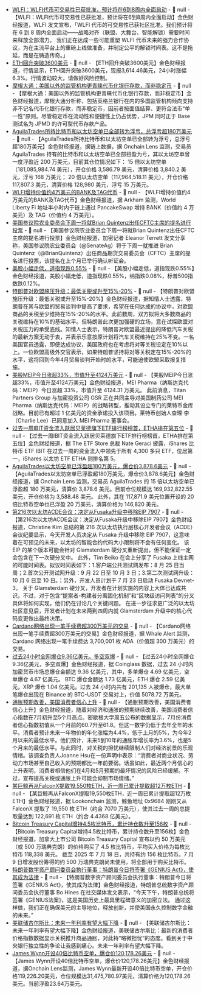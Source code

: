 - [WLFI：WLFI代币可交易性已获批准，预计将在6到8周内全面启动](https://x.com/worldlibertyfi/status/1946260877679743391) - 📰 null - 【WLFI：WLFI代币可交易性已获批准，预计将在6到8周内全面启动】金色财经报道，WLFI 发文宣布，「WLFI 代币的可交易性已获社区批准。我们预计将在 6 到 8 周内全面启动——战略对齐（联盟、大舞台、智能解锁）需要时间来释放全部潜力。 
我们正在达成一些可能重塑 WLFI 代币未来的强力合作协议，为在主流平台上的重磅上线做准备，并制定公平的解锁时间表。这不是拖延，而是在铸造传奇。」
- [ETH回升突破3600美元]() - 📰 null - 【ETH回升突破3600美元】金色财经报道，行情显示，ETH回升突破3600美元，现报3,614.46美元，24小时涨幅6.3%。行情波动较大，请做好风险控制。
- [摩根大通：美国以外的监管机构更青睐代币化银行存款，而非稳定币](https://www.theblock.co/post/363419/jpmorgan-tokenized-bank-deposits-stablecoins) - 📰 null - 【摩根大通：美国以外的监管机构更青睐代币化银行存款，而非稳定币】金色财经报道，摩根大通分析称，包括英格兰银行在内的多国监管机构倾向支持非不记名代币化银行存款，而非稳定币，因前者按面值结算、更符合法币“单一性”原则。尽管稳定币在流动性和便捷性上仍占优势，JPM 同时正于 Base 测试名为 JPMD 的许可型代币存款产品。
- [AguilaTrades所持比特币和以太坊空单已全部转为浮亏，总浮亏超180万美元]() - 📰 null - 【AguilaTrades所持比特币和以太坊空单已全部转为浮亏，总浮亏超180万美元】金色财经报道，据链上数据，据 Onchain Lens 监测，交易员 AguilaTrades 持有的比特币和以太坊空单已全部扭盈为亏，其以太坊空单曾一度浮盈近 200 万美元，目前其仓位情况如下： 
15 倍以太坊空单（181,085,984.74 美元），开仓价格 3,586.79 美元，清算价格 3,840.2 美元，浮亏 168 万美元； 
20 倍以太坊空单（117,964,518.11 美元），开仓价格 117,807.3 美元，清算价格 128,980 美元，浮亏 15 万美元。
- [WLFI增持价值约4万美元的BANK及TAG代币](https://intel.arkm.com/explorer/entity/worldlibertyfi) - 📰 null - 【WLFI增持价值约4万美元的BANK及TAG代币】金色财经报道，据 Arkham 监测，World Liberty Fi 地址半小时内于链上通过 PancakeSwap 增持 BANK（价值约 4 万美元）及 TAG（价值约 4 万美元）。
- [美国参议院农业委员会下周一将就Brian Quintenz出任CFTC主席的提名进行投票](https://x.com/EleanorTerrett/status/1946244558875926630) - 📰 null - 【美国参议院农业委员会下周一将就Brian Quintenz出任CFTC主席的提名进行投票】金色财经报道，加密记者 Eleanor Terrett 发文分享称，美国参议院农业委员会（@SenateAg）将于下周一就推进 Brian Quintenz（@BrianQuintenz）出任商品期货交易委员会（CFTC）主席的提名进行投票，该提名在上个月已举行确认听证会。
- [美股小幅走低，道指现跌0.55%]() - 📰 null - 【美股小幅走低，道指现跌0.55%】金色财经报道，美股小幅走低，道指现跌0.55%，纳指跌0.08%，标普500指数跌0.12%。
- [特朗普对欧盟施压升级：最低关税或升至15%-20%](https://flash.jin10.com/detail/20250719003111245800) - 📰 null - 【特朗普对欧盟施压升级：最低关税或升至15%-20%】金色财经报道，据知情人士透露，特朗普在其与欧盟的贸易谈判中提高了要求，希望在任何达成的协议中，对欧盟商品的关税至少维持在15%-20%的水平。此前数周，双方拟将大多数商品的关税维持在10%的基础水平。但特朗普此次更加强硬的立场，意在试探欧盟对关税压力的承受底线。知情人士表示，特朗普对欧盟最近提出的降低汽车关税的最新方案无动于衷，并表示乐意按原计划将汽车关税维持在25%不变。一名美国官员透露，即便达成协议，美国政府也在考虑将对等关税设定在10%以上。一位欧盟高级外交官表示，如果特朗普坚持将对等关税定在15%-20%的水平，这将回到今年4月贸易谈判开始时的水平，可能迫使欧盟采取报复措施。
- [美股MEIP今日涨超33%，市值升至4124万美元]() - 📰 null - 【美股MEIP今日涨超33%，市值升至4124万美元】金色财经报道，MEI Pharma（纳斯达克代码：MEIP）今日涨超 33%，市值升至 4124.31 万美元。 
此前消息，Titan Partners Group 与加密投资公司 GSR 正在共同主导对美国制药公司 MEI Pharma（纳斯达克代码：MEIP）的战略转型，推动其设立专门的莱特币金库战略。目前已有超过 1 亿美元的资金承诺投入该项目。莱特币创始人查理·李（Charlie Lee）已同意加入 MEI Pharma 董事会。
- [过去一周IBIT资金流入跃居贝莱德旗下ETF排行榜榜首，ETHA排在第五位](https://x.com/NateGeraci/status/1946241290250715257) - 📰 null - 【过去一周IBIT资金流入跃居贝莱德旗下ETF排行榜榜首，ETHA排在第五位】金色财经报道，据 The ETF Store 总裁 Nate Geraci 披露，iShares 比特币 ETF IBIT 在过去一周的资金流入中领先于所有 4,300 多只 ETF，位居第一，iShares 以太坊 ETF ETHA 则排名第 5。
- [AguilaTrades以太坊空单已浮盈超180万美元，爆仓价3,878.6美元](https://app.hyperliquid.xyz/join/NTOD) - 📰 null - 【AguilaTrades以太坊空单已浮盈超180万美元，爆仓价3,878.6美元】金色财经报道，据 Onchain Lens 监测，交易员 AguilaTrades 的 15 倍以太坊空单已浮盈超 180 万美元，清算价 3,878.6 美元。目前仓位规模达 169,932,822.55 美元，开仓价格为 3,588.48 美元。 
此外，其在 117,871.9 美元位置开设的 20 倍比特币空单也已浮盈 20 万美元，清算价格为 146,820 美元。
- [第216次以太坊ACDE会议：决定从Fusaka升级中移除EIP 7907](https://christinedkim.substack.com/p/acde-216-minutes) - 📰 null - 【第216次以太坊ACDE会议：决定从Fusaka升级中移除EIP 7907】金色财经报道，Christine Kim 总结的第 216 次以太坊执行层核心开发者会议（ACDE）会议纪要显示，今天开发人员决定从 Fusaka 升级中移除 EIP 7907，这意味着在可预见的未来，以太坊的智能合约代码大小限制将不会有任何变化。 
该 EIP 的某个版本可能会针对 Glamsterdam 硬分叉重新提出，但不能保证一定会包含在下一次硬分叉中。 
此外，Tim Beiko 在会上分享了 Fusaka 上线主网的可能时间表。拟议时间表如下：1.客户端公共测试网发布：8 月 25 日当周；2.首次公开测试网升级：9 月 22 日至 10 月 3 日；3.第二次测试网升级：10 月 6 日至 10 日。；另外，开发人员计划于 7 月 23 日启动 Fusaka Devnet-3。 
关于 Glamsterdam 硬分叉，开发者在计划实施的内容上大体已达成共识。不过，对于包含“提案者-构建者分离固化机制”和“区块级访问列表”的分叉具体将如何实现，他们仍在讨论几个关键问题。 
在进一步征求更广泛的以太坊社区意见后，开发者计划在未来两到四周内就 Glamsterdam 升级中的核心代码变更做出最终决策。
- [Cardano网络出现一笔手续费超300万美元的交易](https://x.com/whale_alert/status/1946234003155026402) - 📰 null - 【Cardano网络出现一笔手续费超300万美元的交易】金色财经报道，据 Whale Alert 监测，Cardano 网络出现一笔手续费达 3,700,001 枚 ADA（价值超 300 万美元）的交易。
- [过去24小时全网爆仓9.36亿美元，多空双爆](https://www.coinglass.com/zh/LiquidationData) - 📰 null - 【过去24小时全网爆仓9.36亿美元，多空双爆】金色财经报道，据 Coinglass 数据，过去 24 小时内加密货币市场总爆仓金额达 9.36 亿美元，其中，多单爆仓 4.69 亿美元，空单爆仓 4.67 亿美元。 
BTC 爆仓金额达 1.73 亿美元，ETH 爆仓 2.59 亿美元，XRP 爆仓 1.04 亿美元。过去 24 小时内共有 201,135 人被爆仓，最大单笔爆仓出现在 Binance 的 BTC-USDT 交易对上，价值 5078.72 万美元。
- [通胀预期改善，美国消费者信心上升](https://flash.jin10.com/detail/20250718222415713800) - 📰 null - 【通胀预期改善，美国消费者信心上升】金色财经报道，随着对经济和通胀的预期继续改善，美国消费者信心指数在7月初升至5个月高点。密歇根大学周五公布的数据显示，7月份消费者信心指数初值从一个月前的60.7升至61.8。但这一数字仍低于去年全年的水平。消费者预计未来一年物价的年化涨幅为4.4%，低于上月的5%，为今年2月以来的最低水平。他们预计，未来5到10年的通胀年增长率为3.6%，也是5个月来的最低水平。与此同时，对关税的担忧继续限制人们对经济前景的乐观情绪。该调查负责人Joanne Hsu在一份声明中表示：“消费者对商业状况、劳动力市场甚至自己收入的预期都比一年前要弱。话虽如此，最近两个月信心的上升表明，消费者相信他们在4月和5月预期的最坏情况的风险已经缓解。不过，宣布提高关税或通胀上升可能会抑制市场情绪。”
- [某巨鲸再从FalconX提取19,550枚ETH，近一周已累计提取超12万枚ETH](https://x.com/lookonchain/status/1946221702540853532) - 📰 null - 【某巨鲸再从FalconX提取19,550枚ETH，近一周已累计提取超12万枚ETH】金色财经报道，据 Lookonchain 监测，鲸鱼地址 0x9684 刚刚又从 FalconX 提取了 19,550 枚 ETH（约合 7070 万美元），使其过去一周的总提取量达到 122,691 枚 ETH（约合 4.4368 亿美元）。
- [Bitcoin Treasury Capital增持4.5枚比特币，累计持仓数升至156枚](https://x.com/BitcoinTCAB/status/1946220412330770809) - 📰 null - 【Bitcoin Treasury Capital增持4.5枚比特币，累计持仓数升至156枚】金色财经报道，加拿大上市公司 Bitcoin Treasury Capital 宣布以约 50 万美元（或 500 万瑞典克朗）的价格购买了 4.5 枚比特币，平均买入价格为每枚比特币 118,338 美元。 
截至 2025 年 7 月 18 日，共持有约 156 枚比特币。7 月 9 日增发股份筹得的约 500 万瑞典克朗尚未使用，将全部用于购买比特币。
- [特朗普数字资产顾问委员会执行董事：特朗普今日将签署《GENIUS Act》，使其成为法律](https://x.com/BoHines/status/1946224565975388184) - 📰 null - 【特朗普数字资产顾问委员会执行董事：特朗普今日将签署《GENIUS Act》，使其成为法律】金色财经报道，特朗普总统数字资产顾问委员会执行董事 Bo Hines 在社交媒体发文表示，“今天下午，特朗普总统将签署《GENIUS法案》，这是美国历史上最具里程碑意义的加密立法。 通过这样做，我们正在确保美元的主导地位，释放创新，并使美国永久控制数字金融的未来。”
- [美联储古尔斯比：未来一年利率有望大幅下降](https://flash.jin10.com/detail/20250718230635920800) - 📰 null - 【美联储古尔斯比：未来一年利率有望大幅下降】金色财经报道，美联储古尔斯比：最新的消费者价格指数数据显示关税推升商品通胀，对此持“略微担忧”的态度。看到关于中央银行独立性的争论让我感到痛心。未来一年利率有望大幅下降。
- [James Wynn开设40倍比特币空单，爆仓价120,178.26美元](https://app.hyperliquid.xyz/join/NTOD) - 📰 null - 【James Wynn开设40倍比特币空单，爆仓价120,178.26美元】金色财经报道，据Onchain Lens监测，James Wynn最新开设40倍比特币空单，开仓价格119,226.20美元，仓位规模达31,475,780.97美元，清算价格为120,178.26美元。当前浮盈23.64万美元。
